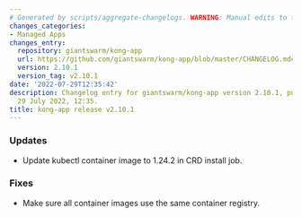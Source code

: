 ```yaml
---
# Generated by scripts/aggregate-changelogs. WARNING: Manual edits to this files will be overwritten.
changes_categories:
- Managed Apps
changes_entry:
  repository: giantswarm/kong-app
  url: https://github.com/giantswarm/kong-app/blob/master/CHANGELOG.md#2101---2022-07-29
  version: 2.10.1
  version_tag: v2.10.1
date: '2022-07-29T12:35:42'
description: Changelog entry for giantswarm/kong-app version 2.10.1, published on
  29 July 2022, 12:35.
title: kong-app release v2.10.1
---
```


### Updates
- Update kubectl container image to 1.24.2 in CRD install job.
### Fixes
- Make sure all container images use the same container registry.
